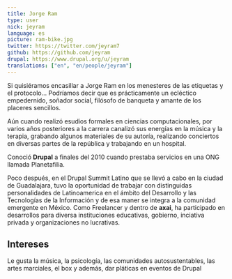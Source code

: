 ```yaml
---
title: Jorge Ram
type: user
nick: jeyram
language: es
picture: ram-bike.jpg
twitter: https://twitter.com/jeyram7
github: https://github.com/jeyram
drupal: https://www.drupal.org/u/jeyram
translations: ["en", "en/people/jeyram"]
---
```


Si quisiéramos encasillar a Jorge Ram en los menesteres de las etiquetas y el protocolo... Podríamos decir que es prácticamente un ecléctico empedernido, soñador social, filósofo de banqueta y amante de los placeres sencillos.

Aún cuando realizó esudios formales en ciencias computacionales, por varios años posteriores a la carrera canalizó sus energías en la música y la terapia, grabando algunos materiales de su autoría, realizando conciertos en diversas partes de la república y trabajando en un hospital.

Conoció **Drupal** a finales del 2010 cuando prestaba servicios en una ONG llamada Planetafilia.

Poco después, en el Drupal Summit Latino  que se llevó a cabo en la ciudad de Guadalajara, tuvo la oportunidad de trabajar con distinguidas personalidades de Latinoamerica en el ámbito del Desarrollo y las Tecnologías de la Información  y de esa maner se integra a la comunidad emergente en México.
Como Freelancer y dentro de **axai**, ha participado en desarrollos para diversa instituciones educativas, gobierno, inciativa privada y organizaciones no lucrativas.

## Intereses

Le gusta la música, la psicología, las comunidades autosustentables, las artes marciales, el box y además, dar pláticas en eventos de Drupal 
